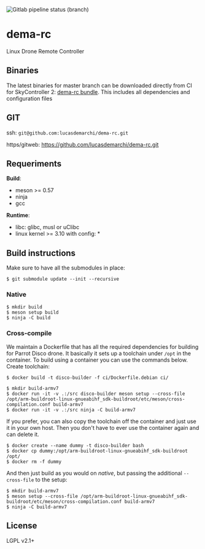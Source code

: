 ![Gitlab pipeline status (branch)](https://gitlab.com/lucas.de.marchi/dema-rc/badges/master/pipeline.svg)

# dema-rc


Linux Drone Remote Controller

## Binaries


The latest binaries for master branch can be downloaded directly from CI
for SkyController 2: [dema-rc bundle](https://gitlab.com/lucas.de.marchi/dema-rc/-/jobs/artifacts/master/raw/bundle.tar.gz?job=bundle-sc2).
This includes all dependencies and configuration files


## GIT

ssh: `git@github.com:lucasdemarchi/dema-rc.git`

https/gitweb: https://github.com/lucasdemarchi/dema-rc.git


## Requeriments


**Build**:

- meson >= 0.57
- ninja
- gcc

**Runtime**:

- libc: glibc, musl or uClibc
- linux kernel >= 3.10 with config:
  *

## Build instructions


Make sure to have all the submodules in place:

```console
$ git submodule update --init --recursive
```

### Native

```console
$ mkdir build
$ meson setup build
$ ninja -C build
```

### Cross-compile

We maintain a Dockerfile that has all the required dependencies for building
for Parrot Disco drone. It basically it sets up a toolchain under `/opt` in the container.
To build using a container you can use the commands below. Create toolchain:

```console
$ docker build -t disco-builder -f ci/Dockerfile.debian ci/
```

```console
$ mkdir build-armv7
$ docker run -it -v .:/src disco-builder meson setup --cross-file /opt/arm-buildroot-linux-gnueabihf_sdk-buildroot/etc/meson/cross-compilation.conf build-armv7
$ docker run -it -v .:/src ninja -C build-armv7
```

If you prefer, you can also copy the toolchain off the container and just use it in your
own host. Then you don't have to ever use the container again and can delete it.

```console
$ docker create --name dummy -t disco-builder bash
$ docker cp dummy:/opt/arm-buildroot-linux-gnueabihf_sdk-buildroot /opt/
$ docker rm -f dummy
```

And then just build as you would on *native*, but passing the additional `--cross-file` to the setup:

```console
$ mkdir build-armv7
$ meson setup --cross-file /opt/arm-buildroot-linux-gnueabihf_sdk-buildroot/etc/meson/cross-compilation.conf build-armv7
$ ninja -C build-armv7
```

## License

LGPL v2.1+
